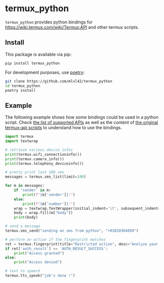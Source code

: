 # termux_python

`termux_python` provides python bindings for https://wiki.termux.com/wiki/Termux:API
and other termux scripts.

## Install

This package is available via pip:
```
pip install termux_python
```

For development purposes, use [poetry](https://python-poetry.org/):
```bash
git clone https://github.com/mlvl42/termux_python
cd termux_python
poetry install
```

## Example

The following example shows how some bindings could be used in a python script. Check [the list of supported
APIs](https://github.com/mlvl42/termux_python/blob/master/termux/termux.py) as well
as the content of [the original termux-api scripts](https://github.com/termux/termux-api-package/tree/master/scripts)
to understand how to use the bindings.

```python
import termux
import textwrap

# retrieve various device infos
print(termux.wifi_connectioninfo())
print(termux.camera_info())
print(termux.telephony_deviceinfo())

# pretty print last 100 sms
messages = termux.sms_list(limit=100)

for m in messages:
    if 'sender' in m:
        print(f"{m['sender']}:")
    else:
        print(f"{m['number']}:")
    wrap = textwrap.TextWrapper(initial_indent='\t', subsequent_indent='\t')
    body = wrap.fill(m["body"])
    print(body)

# send a message
termux.sms_send("sending an sms from python", "+01020304050")

# perform an action if the fingerprint matches
ret = termux.fingerprint(title="Restricted action", desc="Analyze your fingerprint")
if ret['auth_result'] == 'AUTH_RESULT_SUCCESS':
    print("Access granted")
else:
    print("Access denied")

# text to speech
termux.tts_speak("job's done !")
```
